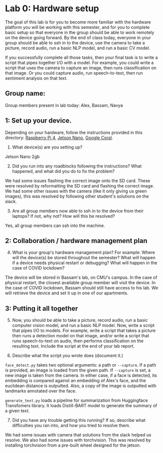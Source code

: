 Lab 0: Hardware setup
===
The goal of this lab is for you to become more familiar with the hardware platform you will be working with this semester, and for you to complete basic setup so that everyone in the group should be able to work remotely on the device going forward. By the end of class today, everyone in your group should be able to ssh in to the device, use the camera to take a picture, record audio, run a basic NLP model, and run a basic CV model. 

If you successfully complete all those tasks, then your final task is to write a script that pipes together I/O with a model. For example, you could write a script that uses the camera to capture an image, then runs classification on that image. Or you could capture audio, run speech-to-text, then run sentiment analysis on that text.

Group name:
---
Group members present in lab today: Alex, Bassam, Navya

1: Set up your device.
----
Depending on your hardware, follow the instructions provided in this directory: [Raspberry Pi 4](https://github.com/strubell/11-767/blob/main/labs/lab0-setup/setup-rpi4.md), [Jetson Nano](https://github.com/strubell/11-767/blob/main/labs/lab0-setup/setup-jetson.md), [Google Coral](https://coral.ai/docs/dev-board/get-started/). 
1. What device(s) are you setting up?

Jetson Nano 2gb

2. Did you run into any roadblocks following the instructions? What happened, and what did you do to fix the problem?

We had some issues flashing the correct image onto the SD card. These were resolved by reformatting the SD card and flashing the correct image. We had some other issues with the camera (like it only giving us green images), this was resolved by following other student's solutions on the slack.

3. Are all group members now able to ssh in to the device from their laptops? If not, why not? How will this be resolved?

Yes, all group members can ssh into the machine. 

2: Collaboration / hardware management plan
----
4. What is your group's hardware management plan? For example: Where will the device(s) be stored throughout the semester? What will happen if a device needs physical restart or debugging? What will happen in the case of COVID lockdown?

The device will be stored in Bassam's lab, on CMU's campus. In the case of physical restart, the closest available group member will visit the device. In the case of COVID lockdown, Bassam should still have access to his lab. We will retrieve the device and set it up in one of our apartments. 


3: Putting it all together
----
5. Now, you should be able to take a picture, record audio, run a basic computer vision model, and run a basic NLP model. Now, write a script that pipes I/O to models. For example, write a script that takes a picture then runs a detection model on that image, and/or write a script that runs speech-to-text on audio, then performs classification on the resulting text. Include the script at the end of your lab report.

6. Describe what the script you wrote does (document it.) 

`face_detect.py` takes two optional arguments: a path or `--capture`. If a path is provided, an image is loaded from the given path. If `--capture` is set, a new image is taken from the camera. In either case, if a face is detected, its embedding is compared against an embedding of Alex's face, and the euclidean distance is outputted. Also, a copy of the image is outputted with landmarks annotated over the face. 

`generate_text.py` loads a pipeline for summarization from Huggingface Transfomers library. It loads Distill-BART model to generate the summary of a given text.

7. Did you have any trouble getting this running? If so, describe what difficulties you ran into, and how you tried to resolve them.

We had some issues with camera that solutions from the slack helped us resolve. We also had some issues with torchvision. This was resolved by installing torchvision from a pre-built wheel designed for the jetson. 
